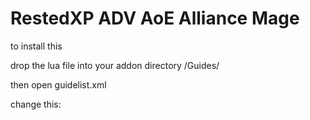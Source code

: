 # RestedXP ADV AoE Alliance Mage

to install this 


drop the lua file into your addon directory /Guides/



then open guidelist.xml


change this:



<Script file="Guides/Classic-Alliance-ADV-AoE-Mage-1-22.lua"/>

  
  
to 

  
  
<Script file="Guides/Classic-Alliance-ADV-AoE-Mage-1-60.lua"/>

  

reload wow or ui in game and you now have 1-60 guide

